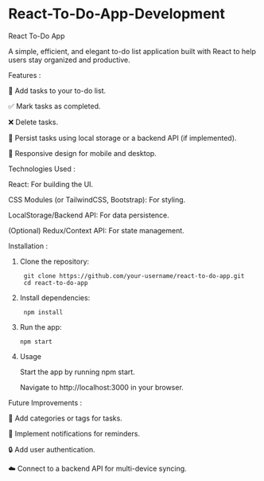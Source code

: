 ﻿# React-To-Do-App-Development
 
React To-Do App

A simple, efficient, and elegant to-do list application built with React to help users stay organized and productive.


Features :

📝 Add tasks to your to-do list.

✅ Mark tasks as completed.

❌ Delete tasks.

📅 Persist tasks using local storage or a backend API (if implemented).

🔄 Responsive design for mobile and desktop.


Technologies Used :

React: For building the UI.

CSS Modules (or TailwindCSS, Bootstrap): For styling.

LocalStorage/Backend API: For data persistence.

(Optional) Redux/Context API: For state management.


Installation :

1) Clone the repository:

        git clone https://github.com/your-username/react-to-do-app.git
        cd react-to-do-app

2) Install dependencies:

        npm install

3) Run the app:

       npm start

4) Usage
   
      Start the app by running npm start.

      Navigate to http://localhost:3000 in your browser.



Future Improvements :

🌟 Add categories or tags for tasks.

🔔 Implement notifications for reminders.

🔒 Add user authentication.

☁️ Connect to a backend API for multi-device syncing.


